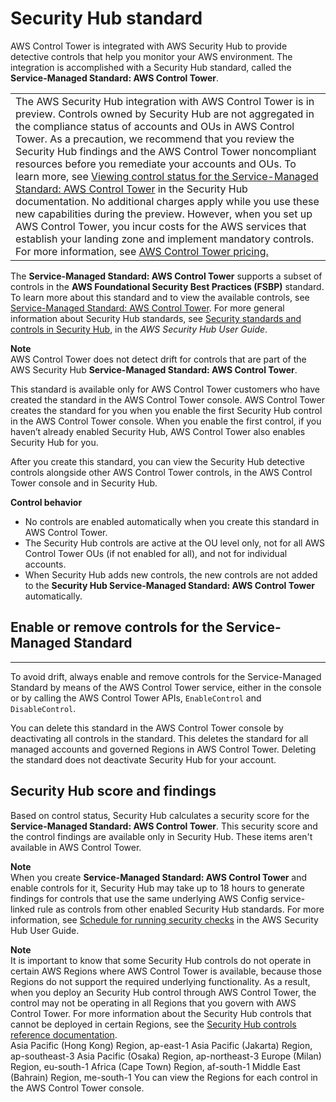 # Security Hub standard<a name="security-hub-controls"></a>

AWS Control Tower is integrated with AWS Security Hub to provide detective controls that help you monitor your AWS environment\. The integration is accomplished with a Security Hub standard, called the **Service\-Managed Standard: AWS Control Tower**\.


|  | 
| --- |
|  The AWS Security Hub integration with AWS Control Tower is in preview\. Controls owned by Security Hub are not aggregated in the compliance status of accounts and OUs in AWS Control Tower\. As a precaution, we recommend that you review the Security Hub findings and the AWS Control Tower noncompliant resources before you remediate your accounts and OUs\. To learn more, see [Viewing control status for the Service\-Managed Standard: AWS Control Tower](https://docs.aws.amazon.com/securityhub/latest/userguide/service-managed-standard-aws-control-tower.html#aws-control-tower-standard-control-status) in the Security Hub documentation\. No additional charges apply while you use these new capabilities during the preview\. However, when you set up AWS Control Tower, you incur costs for the AWS services that establish your landing zone and implement mandatory controls\. For more information, see [AWS Control Tower pricing\.](http://aws.amazon.com/controltower/pricing/)   | 

The **Service\-Managed Standard: AWS Control Tower** supports a subset of controls in the **AWS Foundational Security Best Practices \(FSBP\)** standard\. To learn more about this standard and to view the available controls, see [Service\-Managed Standard: AWS Control Tower](https://docs.aws.amazon.com/securityhub/latest/userguide/service-managed-standard-aws-control-tower.html#aws-control-tower-standard-controls)\. For more general information about Security Hub standards, see [Security standards and controls in Security Hub](https://docs.aws.amazon.com/securityhub/latest/userguide/securityhub-standards.html), in the *AWS Security Hub User Guide*\.

**Note**  
AWS Control Tower does not detect drift for controls that are part of the AWS Security Hub **Service\-Managed Standard: AWS Control Tower**\.

This standard is available only for AWS Control Tower customers who have created the standard in the AWS Control Tower console\. AWS Control Tower creates the standard for you when you enable the first Security Hub control in the AWS Control Tower console\. When you enable the first control, if you haven’t already enabled Security Hub, AWS Control Tower also enables Security Hub for you\.

After you create this standard, you can view the Security Hub detective controls alongside other AWS Control Tower controls, in the AWS Control Tower console and in Security Hub\. 

**Control behavior**
+ No controls are enabled automatically when you create this standard in AWS Control Tower\.
+ The Security Hub controls are active at the OU level only, not for all AWS Control Tower OUs \(if not enabled for all\), and not for individual accounts\.
+ When Security Hub adds new controls, the new controls are not added to the **Security Hub Service\-Managed Standard: AWS Control Tower** automatically\.

## Enable or remove controls for the Service\-Managed Standard<a name="activate-and-deactivate-sh"></a>

****

To avoid drift, always enable and remove controls for the Service\-Managed Standard by means of the AWS Control Tower service, either in the console or by calling the AWS Control Tower APIs, `EnableControl` and `DisableControl`\. 

 You can delete this standard in the AWS Control Tower console by deactivating all controls in the standard\. This deletes the standard for all managed accounts and governed Regions in AWS Control Tower\. Deleting the standard does not deactivate Security Hub for your account\.

## Security Hub score and findings<a name="sh-score-and-findings"></a>

Based on control status, Security Hub calculates a security score for the **Service\-Managed Standard: AWS Control Tower**\. This security score and the control findings are available only in Security Hub\. These items aren't available in AWS Control Tower\.

**Note**  
When you create **Service\-Managed Standard: AWS Control Tower** and enable controls for it, Security Hub may take up to 18 hours to generate findings for controls that use the same underlying AWS Config service\-linked rule as controls from other enabled Security Hub standards\. For more information, see [Schedule for running security checks](https://docs.aws.amazon.com/securityhub/latest/userguide/securityhub-standards-schedule.html) in the AWS Security Hub User Guide\.

**Note**  
It is important to know that some Security Hub controls do not operate in certain AWS Regions where AWS Control Tower is available, because those Regions do not support the required underlying functionality\. As a result, when you deploy an Security Hub control through AWS Control Tower, the control may not be operating in all Regions that you govern with AWS Control Tower\. For more information about the Security Hub controls that cannot be deployed in certain Regions, see the [Security Hub controls reference documentation](https://docs.aws.amazon.com/securityhub/latest/userguide/securityhub-controls-reference.html)\.  
Asia Pacific \(Hong Kong\) Region, ap\-east\-1
Asia Pacific \(Jakarta\) Region, ap\-southeast\-3
Asia Pacific \(Osaka\) Region, ap\-northeast\-3 
Europe \(Milan\) Region, eu\-south\-1 
Africa \(Cape Town\) Region, af\-south\-1
Middle East \(Bahrain\) Region, me\-south\-1 
 You can view the Regions for each control in the AWS Control Tower console\.
